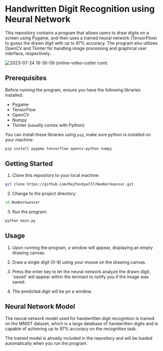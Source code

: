 # Handwritten Digit Recognition using Neural Network

This repository contains a program that allows users to draw digits on a screen using Pygame, and then uses a trained neural network (TensorFlow) to guess the drawn digit with up to 97% accuracy. The program also utilizes OpenCV and Tkinter for handling image processing and graphical user interface, respectively.

![2023-07-24 19-30-59 (online-video-cutter com)](https://github.com/RajPandya737/NumberGuesser/assets/99134716/94f4b524-0c79-4479-b16c-5ec7f36a56b1)


## Prerequisites

Before running the program, ensure you have the following libraries installed:

- Pygame
- TensorFlow
- OpenCV
- Numpy
- Tkinter (usually comes with Python)

You can install these libraries using `pip`, make sure python is installed on your machine:

```bash
pip install pygame tensorflow opencv-python numpy
```

## Getting Started

1. Clone this repository to your local machine:
```bash
git clone https://github.com/RajPandya737/NumberGuesser.git
```
2. Change to the project directory:
```bash
cd NumberGuesser
```
3. Run the program:
```bash
python main.py
```

## Usage

1. Upon running the program, a window will appear, displaying an empty drawing canvas.

2. Draw a single digit (0-9) using your mouse on the drawing canvas.

3. Press the enter key to let the neural network analyze the drawn digit, 'saved' will appear within the termianl to notify you if the image was saved.

4. The predicted digit will be pn a window.

## Neural Network Model

The neural network model used for handwritten digit recognition is trained on the MNIST dataset, which is a large database of handwritten digits and is capable of achieving up to 97% accuracy on the recognition task. 

The trained model is already included in the repository and will be loaded automatically when you run the program.

